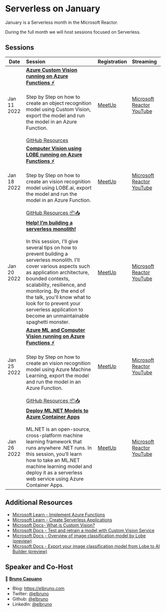 # Serverless on January

January is a Serverless month in the Microsoft Reactor. 

During the full month we will host sessions focused on Serverless.

## Sessions


 Date | Session |  Registration  | Streaming
---       | :---   | :--- | :---
Jan 11 2022 | **[Azure Custom Vision running on Azure Functions ⚡](https://aka.ms/CustomVisionAndAzureFunctionsGitHub)** <br><br>Step by Step on how to create an object recognition model using Custom Vision, export the model and run the model in an Azure Function. <br><br> [GitHub Resources](https://aka.ms/CustomVisionAndAzureFunctionsGitHub) |  [MeetUp](https://www.meetup.com/Microsoft-Reactor-Toronto/events/283031665/)      | [Microsoft Reactor YouTube](https://aka.ms/ServerlesssinJan1.11)
Jan 18 2022 | **[Computer Vision using LOBE running on Azure Functions ⚡](https://aka.ms/LobeAndAzureFunctionsGitHub)** <br><br>Step by Step on how to create an vision recognition model using LOBE.ai, export the model and run the model in an Azure Function. <br><br> [GitHub Resources 📦📥](https://aka.ms/LobeAndAzureFunctionsGitHub)  | [MeetUp](https://www.meetup.com/Microsoft-Reactor-New-York/events/282293784/)        | [Microsoft Reactor YouTube](https://aka.ms/ServerlesssinJan1.18)      
Jan 20 2022 | **[Help! I’m building a serverless monolith!](https://www.meetup.com/Microsoft-Reactor-Toronto/events/282536553/)** <br><br>In this session, I'll give several tips on how to prevent building a serverless monolith. I'll cover various aspects such as application architecture, bounded contexts, scalability, resilience, and monitoring. By the end of the talk, you'll know what to look for to prevent your serverless application to become an unmaintainable spaghetti monster.   | [MeetUp](https://www.meetup.com/Microsoft-Reactor-Toronto/events/282536553/)        | [Microsoft Reactor YouTube](https://aka.ms/BuildingaServerlessMonolith)
Jan 25 2022 | **[Azure ML and Computer Vision running on Azure Functions ⚡](https://aka.ms/AzureMLAndAzureFunctionsGitHub)** <br><br>Step by Step on how to create an vision recognition model using Azure Machine Learning, export the model and run the model in an Azure Function. <br><br> [GitHub Resources 📦📥](https://aka.ms/AzureMLAndAzureFunctionsGitHub) | [MeetUp](https://www.meetup.com/Microsoft-Reactor-Toronto/events/283032030/)        | [Microsoft Reactor YouTube](https://aka.ms/ServerlesssinJan1.25)
Jan 26 2022 | **[Deploy ML.NET Models to Azure Container Apps](https://www.meetup.com/Microsoft-Reactor-Toronto/events/282536700/)** <br><br> ML.NET is an open-source, cross-platform machine learning framework that runs anywhere .NET runs. In this session, you’ll learn how to take an ML.NET machine learning model and deploy it as a serverless web service using Azure Container Apps.   | [MeetUp](https://www.meetup.com/Microsoft-Reactor-Toronto/events/282536700/)        | [Microsoft Reactor YouTube](https://aka.ms/DeployML.NETModels)

## Additional Resources

- [Microsoft Learn - Implement Azure Functions](https://aka.ms/AzureFunctions-ci)
- [Microsoft Learn - Create Serverless Applications](https://aka.ms/CreateServerlessApps-ci)
- [Microsoft Docs- What is Custom Vision?](https://aka.ms/CustomVision-ci)
- [Microsoft Docs - Test and retrain a model with Custom Vision Service](https://aka.ms/CustomVisionService-ci)
- [Microsoft Docs - Overview of image classification model by Lobe (preview)](https://docs.microsoft.com/ai-builder/lobe-overview)
- [Microsoft Docs - Export your image classification model from Lobe to AI Builder (preview)](https://docs.microsoft.com/ai-builder/lobe-export)

## Speaker and Co-Host

👤 **[Bruno Capuano](http://aka.ms/elbruno)**

* Blog: https://elbruno.com
* Twitter: [@elbruno](https://twitter.com/elbruno)
* Github: [@elbruno](https://github.com/elbruno)
* LinkedIn: [@elbruno](https://linkedin.com/in/elbruno)
